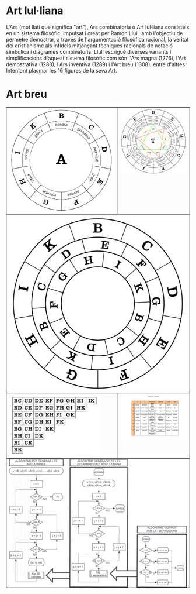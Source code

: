 # Art lul·liana
L'Ars (mot llatí que significa "art"), Ars combinatoria o Art lul·liana consisteix en un sistema filosòfic, impulsat i creat per Ramon Llull, amb l'objectiu de permetre demostrar, a través de l'argumentació filosòfica racional, la veritat del cristianisme als infidels mitjançant tècniques racionals de notació simbòlica i diagrames combinatoris. Llull escrigué diverses variants i simplificacions d'aquest sistema filosòfic com són l'Ars magna (1276), l'Art demostrativa (1283), l'Ars inventiva (1289) i l'Art breu (1308), entre d'altres. Intentant plasmar les 16 figures de la seva Art.
# Art breu
<table class=MsoTableGrid border=1 cellspacing=0 cellpadding=0
       style='border-collapse:collapse;border:none;mso-border-alt:solid windowtext .5pt;
            mso-yfti-tbllook:1184;mso-padding-alt:0cm 5.4pt 0cm 5.4pt'>
    <tr style='mso-yfti-irow:0;mso-yfti-firstrow:yes'>
        <td width=500 colspan=2 valign=top style='width:216.1pt;border:solid windowtext 1.0pt;
            mso-border-alt:solid windowtext .5pt;padding:0cm 5.4pt 0cm 5.4pt'>
            <img src="img/primera_figura.jpg" alt="primera_figura" width="500"/>
        </td>
        <td width=500 colspan=2 valign=top style='width:216.1pt;border:solid windowtext 1.0pt;
            border-left:none;mso-border-left-alt:solid windowtext .5pt;mso-border-alt:
            solid windowtext .5pt;padding:0cm 5.4pt 0cm 5.4pt'>
            <img src="img/segona_figura.jpg" alt="segona_figura" width="500"/>
        </td>
    </tr>
    <tr style='mso-yfti-irow:1'>
        <td width=1000 colspan=4 valign=top style='width:432.2pt;border:solid windowtext 1.0pt;
            border-top:none;mso-border-top-alt:solid windowtext .5pt;mso-border-alt:solid windowtext .5pt;
            padding:0cm 5.4pt 0cm 5.4pt'">                      
            <img style="display: block; margin-left: auto; margin-right: auto;"
                 src="img/quarta_figura.jpg" alt="quarta_figura" width="500"/>
        </td>
    </tr>
    <tr style='mso-yfti-irow:2;mso-yfti-lastrow:yes'>
        <td width=250 colspan=1 valign=top style='width:216.1pt;border:solid windowtext 1.0pt;
            border-top:none;mso-border-top-alt:solid windowtext .5pt;mso-border-alt:solid windowtext .5pt;
            padding:0cm 5.4pt 0cm 5.4pt'>
            <img src="img/tercera_figura.jpg" alt="tercera_figura" width="250"/> 
        </td>
        <td width=750 colspan=3 valign=top style='width:216.1pt;border-top:none;border-left:
            none;border-bottom:solid windowtext 1.0pt;border-right:solid windowtext 1.0pt;
            mso-border-top-alt:solid windowtext .5pt;mso-border-left-alt:solid windowtext .5pt;
            mso-border-alt:solid windowtext .5pt;padding:0cm 5.4pt 0cm 5.4pt'>
            <img src="img/alfabet_de_lart_breu.jpg" alt="alfabet_de_lart_breu" width="750"/> 
        </td>
    </tr>
    <tr style='mso-yfti-irow:1'>
        <td width=1000 colspan=4 valign=top style='width:432.2pt;border:solid windowtext 1.0pt;
            border-top:none;mso-border-top-alt:solid windowtext .5pt;mso-border-alt:solid windowtext .5pt;
            padding:0cm 5.4pt 0cm 5.4pt'">                      
            <img style="display: block; margin-left: auto; margin-right: auto;"
                 src="img/diagrama_flux.jpg" alt="diagrama_flux" width="1000"/>
        </td>
    </tr>
</table>
